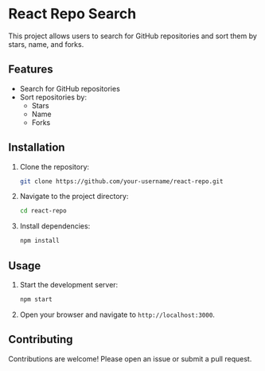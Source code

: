 # React Repo Search

This project allows users to search for GitHub repositories and sort them by stars, name, and forks.

## Features

- Search for GitHub repositories
- Sort repositories by:
    - Stars
    - Name
    - Forks

## Installation

1. Clone the repository:
     ```bash
     git clone https://github.com/your-username/react-repo.git
     ```
2. Navigate to the project directory:
     ```bash
     cd react-repo
     ```
3. Install dependencies:
     ```bash
     npm install
     ```

## Usage

1. Start the development server:
     ```bash
     npm start
     ```
2. Open your browser and navigate to `http://localhost:3000`.

## Contributing

Contributions are welcome! Please open an issue or submit a pull request.

